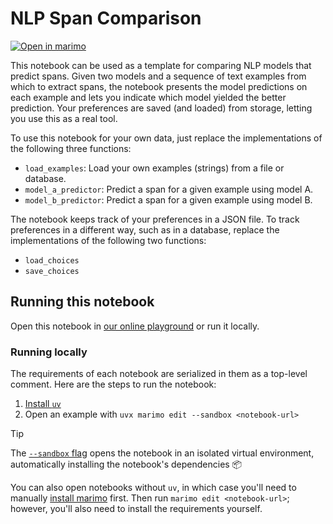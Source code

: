# NLP Span Comparison

[![Open in marimo](https://marimo.io/shield.svg)](https://marimo.app/github.com/marimo-team/examples/blob/main/nlp_span_comparison/nlp_span_comparison.py)

This notebook can be used as a template for comparing NLP models that predict
spans. Given two models and a sequence of text examples from which to extract
spans, the notebook presents the model predictions on each example and
lets you indicate which model yielded the better prediction. Your preferences
are saved (and loaded) from storage, letting you use this as a real tool.

To use this notebook for your own data, just replace the implementations
of the following three functions:

* `load_examples`: Load your own examples (strings) from a file or database.
* `model_a_predictor`: Predict a span for a given example using model A.
* `model_b_predictor`: Predict a span for a given example using model B.

The notebook keeps track of your preferences in a JSON file. To track
preferences in a different way, such as in a database, replace the implementations
of the following two functions:

* `load_choices`
* `save_choices`

## Running this notebook

Open this notebook in [our online
playground](https://marimo.app/github.com/marimo-team/examples/blob/main/examples/nlp_span_comparison/nlp_span_comparison.py)
or run it locally.

### Running locally

The requirements of each notebook are serialized in them as a top-level
comment. Here are the steps to run the notebook:

1. [Install `uv`](https://github.com/astral-sh/uv/?tab=readme-ov-file#installation)
2. Open an example with `uvx marimo edit --sandbox <notebook-url>`

> [!TIP]
> The [`--sandbox`
> flag](https://docs.marimo.io/guides/package_reproducibility/) opens the
> notebook in an isolated virtual environment, automatically installing the
> notebook's dependencies 📦

You can also open notebooks without `uv`, in which case you'll need to
manually [install marimo](https://docs.marimo.io/getting_started/index.html#installation)
first. Then run `marimo edit <notebook-url>`; however, you'll also need to
install the requirements yourself.
